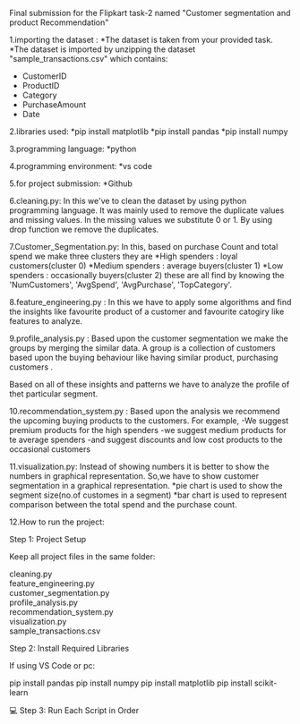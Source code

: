 Final submission for the Flipkart task-2 named "Customer segmentation and product Recommendation"


1.importing the dataset :
 *The dataset is taken from your provided task.
 *The dataset is imported by unzipping the dataset 
  "sample_transactions.csv" which contains:
   - CustomerID
   - ProductID
   - Category
   - PurchaseAmount
   - Date


2.libraries used:
 *pip install matplotlib
 *pip install pandas
 *pip install numpy


3.programming language:
 *python


 4.programming environment:
  *vs code


 5.for project submission:
   *Github


 6.cleaning.py:
  In this we've to clean the dataset by using python programming language.
  It was mainly used to remove the duplicate values and missing values.
  In the missing values we substitute 0 or 1.
  By using drop function we remove the duplicates.


7.Customer_Segmentation.py:
  In this, based on purchase Count and total spend we make 
  three clusters they are
   *High spenders : loyal customers(cluster 0)
   *Medium spenders : average buyers(cluster 1)
   *Low spenders : occasionally buyers(cluster 2)
  these are all find by knowing the 'NumCustomers', 'AvgSpend', 'AvgPurchase', 'TopCategory'.



8.feature_engineering.py :
 In this we have to apply some algorithms and find the insights like favourite product of a
 customer and favourite catogiry like features to analyze.


9.profile_analysis.py :
  Based upon the customer segmentation we make the groups by merging the similar data.
  A group is a collection of customers based upon the buying behaviour like
  having similar product, purchasing customers .

  Based on all of these insights and patterns we have to analyze the profile of thet particular segment.


10.recommendation_system.py :
  Based upon the analysis we recommend the upcoming buying products to the customers.
  For example,
     -We suggest premium products for the high spenders
     -we suggest medium products for te average spenders
     -and suggest discounts and low cost products to the occasional customers


11.visualization.py:
  Instead of showing numbers it is better to show the numbers in graphical representation.
  So,we have to show customer segmentation in a graphical representation.
  *pie chart is used to show the segment size(no.of customes in a segment)
  *bar chart is used to represent comparison between the total spend and the purchase count.



12.How to run the project:
   

Step 1: Project Setup

Keep all project files in the same folder:

cleaning.py  
feature_engineering.py  
customer_segmentation.py  
profile_analysis.py  
recommendation_system.py  
visualization.py  
sample_transactions.csv


Step 2: Install Required Libraries

If using VS Code or pc:

pip install pandas 
pip install numpy 
pip install matplotlib 
pip install scikit-learn


💻 Step 3: Run Each Script in Order

